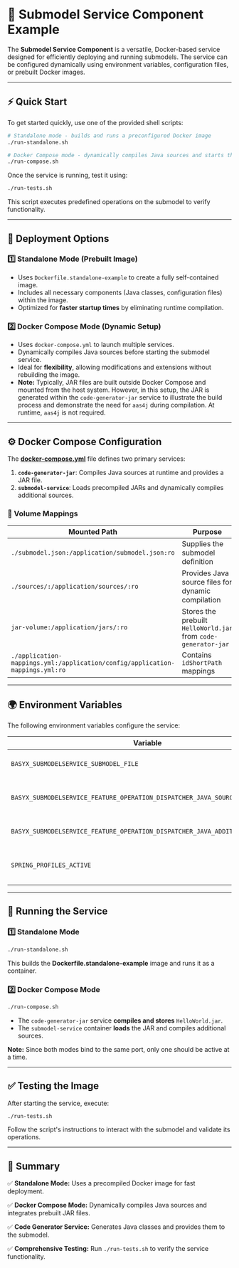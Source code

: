 # 🚀 Submodel Service Component Example

The **Submodel Service Component** is a versatile, Docker-based service designed for efficiently deploying and running submodels. The service can be configured dynamically using environment variables, configuration files, or prebuilt Docker images.

---

## ⚡ Quick Start

To get started quickly, use one of the provided shell scripts:

```bash
# Standalone mode - builds and runs a preconfigured Docker image
./run-standalone.sh

# Docker Compose mode - dynamically compiles Java sources and starts the service
./run-compose.sh
```

Once the service is running, test it using:

```bash
./run-tests.sh
```

This script executes predefined operations on the submodel to verify functionality.

---

## 🔧 Deployment Options

### 1️⃣ Standalone Mode (Prebuilt Image)

- Uses `Dockerfile.standalone-example` to create a fully self-contained image.
- Includes all necessary components (Java classes, configuration files) within the image.
- Optimized for **faster startup times** by eliminating runtime compilation.

### 2️⃣ Docker Compose Mode (Dynamic Setup)

- Uses `docker-compose.yml` to launch multiple services.
- Dynamically compiles Java sources before starting the submodel service.
- Ideal for **flexibility**, allowing modifications and extensions without rebuilding the image.
- **Note:** Typically, JAR files are built outside Docker Compose and mounted from the host system. However, in this setup, the JAR is generated within the `code-generator-jar` service to illustrate the build process and demonstrate the need for `aas4j` during compilation. At runtime, `aas4j` is not required.

---

## ⚙️ Docker Compose Configuration

The **[docker-compose.yml](docker-compose.yml)** file defines two primary services:

1. **`code-generator-jar`**: Compiles Java sources at runtime and provides a JAR file.
2. **`submodel-service`**: Loads precompiled JARs and dynamically compiles additional sources.

### 📂 Volume Mappings

| Mounted Path                                                                 | Purpose                                                        |
| ---------------------------------------------------------------------------- | -------------------------------------------------------------- |
| `./submodel.json:/application/submodel.json:ro`                              | Supplies the submodel definition                               |
| `./sources/:/application/sources/:ro`                                        | Provides Java source files for dynamic compilation             |
| `jar-volume:/application/jars/:ro`                                           | Stores the prebuilt `HelloWorld.jar` from `code-generator-jar` |
| `./application-mappings.yml:/application/config/application-mappings.yml:ro` | Contains `idShortPath` mappings                                |

---

## 🌍 Environment Variables

The following environment variables configure the service:

| Variable                                                                      | Description                                     |
| ----------------------------------------------------------------------------- | ----------------------------------------------- |
| `BASYX_SUBMODELSERVICE_SUBMODEL_FILE`                                         | Path to the submodel JSON file                  |
| `BASYX_SUBMODELSERVICE_FEATURE_OPERATION_DISPATCHER_JAVA_SOURCES`             | Java source directory (for runtime compilation) |
| `BASYX_SUBMODELSERVICE_FEATURE_OPERATION_DISPATCHER_JAVA_ADDITIONALCLASSPATH` | Path to additional JARs                         |
| `SPRING_PROFILES_ACTIVE`                                                      | Specifies the profile to use (e.g., `mappings`) |

---

## 🚀 Running the Service

### 1️⃣ Standalone Mode

```bash
./run-standalone.sh
```

This builds the **Dockerfile.standalone-example** image and runs it as a container.

### 2️⃣ Docker Compose Mode

```bash
./run-compose.sh
```

- The `code-generator-jar` service **compiles and stores** `HelloWorld.jar`.
- The `submodel-service` container **loads** the JAR and compiles additional sources.

**Note:** Since both modes bind to the same port, only one should be active at a time.

---

## ✅ Testing the Image

After starting the service, execute:

```bash
./run-tests.sh
```

Follow the script's instructions to interact with the submodel and validate its operations.

---

## 📌 Summary

✅ **Standalone Mode:** Uses a precompiled Docker image for fast deployment.

✅ **Docker Compose Mode:** Dynamically compiles Java sources and integrates prebuilt JAR files.

✅ **Code Generator Service:** Generates Java classes and provides them to the submodel.

✅ **Comprehensive Testing:** Run `./run-tests.sh` to verify the service functionality.


